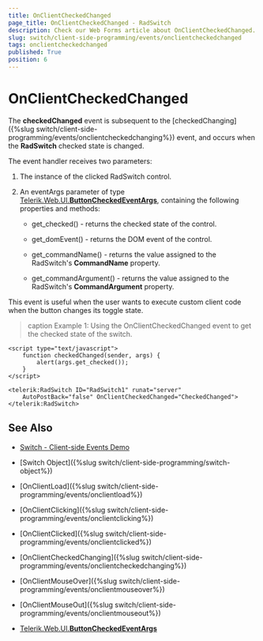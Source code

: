 ```yaml
---
title: OnClientCheckedChanged
page_title: OnClientCheckedChanged - RadSwitch
description: Check our Web Forms article about OnClientCheckedChanged.
slug: switch/client-side-programming/events/onclientcheckedchanged
tags: onclientcheckedchanged
published: True
position: 6
---
```


# OnClientCheckedChanged

The **checkedChanged** event is subsequent to the [checkedChanging]({%slug switch/client-side-programming/events/onclientcheckedchanging%}) event, and occurs when the **RadSwitch** checked state is changed.

The event handler receives two parameters:

1. The instance of the clicked RadSwitch control.

1. An eventArgs parameter of type [Telerik.Web.UI.**ButtonCheckedEventArgs**](https://docs.telerik.com/devtools/aspnet-ajax/api/client/args/Telerik.Web.UI.ButtonCheckedEventArgs), containing the following properties and methods:

	* get_checked() - returns the checked state of the control.

	* get_domEvent() - returns the DOM event of the control.

	* get_commandName() - returns the value assigned to the RadSwitch's **CommandName** property.

	* get_commandArgument() - returns the value assigned to the RadSwitch's **CommandArgument** property.

This event is useful when the user wants to execute custom client code when the button changes its toggle state. 

>caption Example 1: Using the OnClientCheckedChanged event to get the checked state of the switch.

````ASP.NET
<script type="text/javascript">
    function checkedChanged(sender, args) {
        alert(args.get_checked());
    }
</script>

<telerik:RadSwitch ID="RadSwitch1" runat="server"
    AutoPostBack="false" OnClientCheckedChanged="CheckedChanged">
</telerik:RadSwitch>
````

## See Also

 * [Switch - Client-side Events Demo](https://demos.telerik.com/aspnet-ajax/switch/client-side-api/client-side-events/defaultcs.aspx)

 * [Switch Object]({%slug switch/client-side-programming/switch-object%})
 
 * [OnClientLoad]({%slug switch/client-side-programming/events/onclientload%})
 
 * [OnClientClicking]({%slug switch/client-side-programming/events/onclientclicking%})
 
 * [OnClientClicked]({%slug switch/client-side-programming/events/onclientclicked%})
 
 * [OnClientCheckedChanging]({%slug switch/client-side-programming/events/onclientcheckedchanging%})
 
 * [OnClientMouseOver]({%slug switch/client-side-programming/events/onclientmouseover%})
 
 * [OnClientMouseOut]({%slug switch/client-side-programming/events/onclientmouseout%})
 
 * [Telerik.Web.UI.**ButtonCheckedEventArgs**](https://docs.telerik.com/devtools/aspnet-ajax/api/client/args/Telerik.Web.UI.ButtonCheckedEventArgs)
